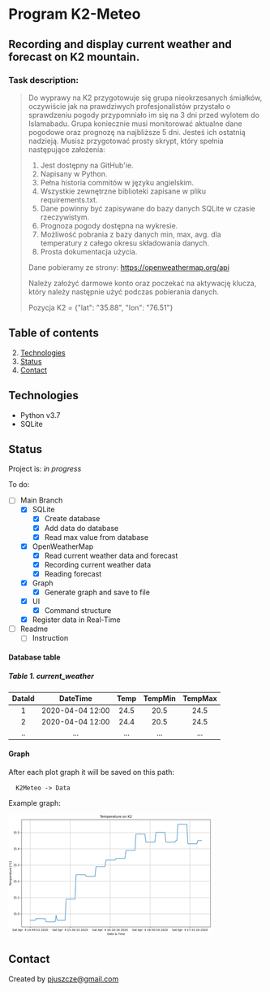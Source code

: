 # Program K2-Meteo

## Recording and display current weather and forecast on K2 mountain. 

### Task description:
>Do wyprawy na K2 przygotowuje się grupa nieokrzesanych śmiałków, oczywiście jak na prawdziwych profesjonalistów przystało o sprawdzeniu pogody przypomniało im się na 3 dni przed wylotem do Islamabadu.
>Grupa koniecznie musi monitorować aktualne dane pogodowe oraz prognozę na najbliższe 5 dni.
>Jesteś ich ostatnią nadzieją. Musisz przygotować prosty skrypt, który spełnia następujące założenia:
>
>1. Jest dostępny na GitHub'ie.
>2. Napisany w Python.
>4. Pełna historia commitów w języku angielskim.
>5. Wszystkie zewnętrzne biblioteki zapisane w pliku requirements.txt.
>6. Dane powinny być zapisywane do bazy danych SQLite w czasie rzeczywistym.
>7. Prognoza pogody dostępna na wykresie.
>8. Możliwość pobrania z bazy danych min, max, avg. dla temperatury z całego okresu składowania danych.
>9. Prosta dokumentacja użycia.
>
>Dane pobieramy ze strony:
>https://openweathermap.org/api
>
>Należy założyć darmowe konto oraz poczekać na aktywację klucza, który należy następnie użyć podczas pobierania danych.
>
>Pozycja K2 = {"lat": "35.88", "lon": "76.51"}
>
## Table of contents

2. [Technologies](#technologies)
4. [Status](#status)
5. [Contact](#contact)

## Technologies

- Python v3.7
- SQLite

## Status
Project is: _in progress_

To do:
 - [ ] Main Branch
    - [x] SQLite
        - [x] Create database
        - [x] Add data do database
        - [x] Read max value from database
    - [x] OpenWeatherMap
        - [x] Read current weather data and forecast
        - [x] Recording current weather data   
        - [x] Reading forecast 
    - [x] Graph
        - [X] Generate graph and save to file
    - [x] UI 
        - [x] Command structure
    - [x] Register data in Real-Time
 - [ ] Readme
    - [ ] Instruction
   
#### Database table

##### Table 1. current_weather

| DataId | DateTime         | Temp | TempMin | TempMax |
| :---:  |:---:             |:---: |:---:    |:---:    |
| 1      | 2020-04-04 12:00 | 24.5 |  20.5   | 24.5    |
| 2      | 2020-04-04 12:00 | 24.4 |  20.5   | 24.5    |
| ..     | ...              | ...  |  ...    | ...     |
   
#### Graph

After each plot graph it will be saved on this path:
      
      K2Meteo -> Data
 
Example graph:

![](img/Graph_example.png)
 
## Contact
Created by [pjuszcze@gmail.com](mailto:pjuszcze@gmail.com)